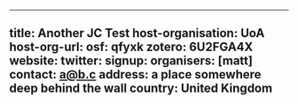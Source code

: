 
---
title: Another JC Test
host-organisation: UoA
host-org-url: 
osf: qfyxk
zotero: 6U2FGA4X
website: 
twitter: 
signup: 
organisers: [matt]
contact: a@b.c
address: a place
	somewhere
	deep behind the wall
country: United Kingdom
---


